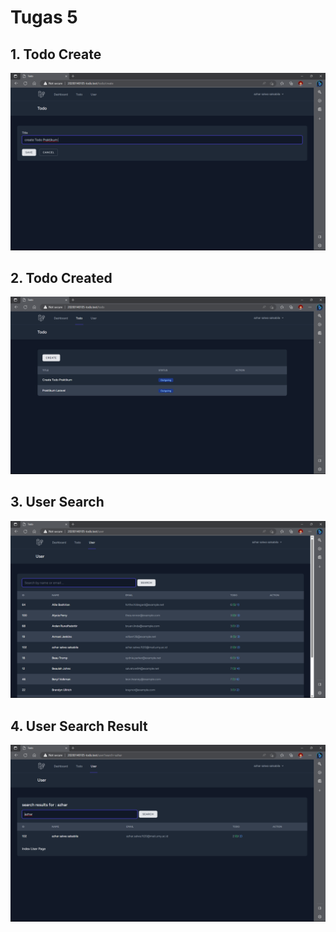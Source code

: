 # Tugas 5

## 1. Todo Create
![Alt text](screenshot/tugas5/todocreate.png)
## 2. Todo Created
![Alt text](screenshot/tugas5/todocreated.png)
## 3. User Search
![Alt text](screenshot/tugas5/usersearch.png)
## 4. User Search Result
![Alt text](screenshot/tugas5/usersearchresult.png)

